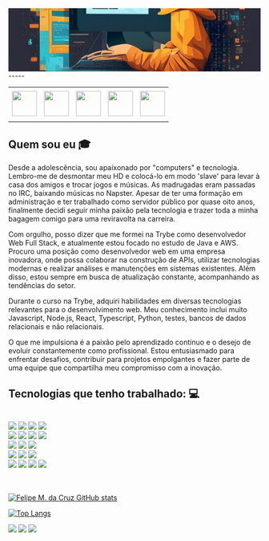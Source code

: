 <div>
<img align="center" alt="Header" src="https://github.com/felipe1cruz/felipe1cruz/blob/main/capa%20linkedin.jpeg"/>
</div>
-----
<div>
<table>
<tr>
 <td align="center" colspan="11"></td>
</tr> 
<tr>
<td><a href="https://github.com/felipe1cruz" target="_blank"><img src="https://github.com/joaopauloaramuni/joaopauloaramuni/blob/master/img/github.png?raw=true" width="50px" height="50px"/></a>
</td>
<td><a href="mailto:piradous@gmail.com" target="_blank"><img src="https://github.com/joaopauloaramuni/joaopauloaramuni/blob/master/img/gmail.png?raw=true" width="50px" height="50px"/></a>
</td>
<td><a href="https://wa.me/5545998172491" target="_blank"><img src="https://github.com/joaopauloaramuni/joaopauloaramuni/blob/master/img/wpp.png?raw=true" width="50px" height="50px"/></a>
</td>
<td><a href="https://www.instagram.com/dacruzfelipe/" target="_blank"><img src="https://github.com/joaopauloaramuni/joaopauloaramuni/blob/master/img/insta.png?raw=true" width="50px" height="50px"/></a>
</td>
<td><a href="https://www.linkedin.com/in/dacruzfelipe/" target="_blank"><img src="https://github.com/joaopauloaramuni/joaopauloaramuni/blob/master/img/linkedin.png?raw=true" width="50px" height="50px"/></a>
</tr>
<tr>
 <td align="center" colspan="11"></td>
</tr> 
</table>
	
## Quem sou eu :mortar_board:
Desde a adolescência, sou apaixonado por "computers" e tecnologia. Lembro-me de desmontar meu HD e colocá-lo em modo 'slave' para levar à casa dos amigos e trocar jogos e músicas. As madrugadas eram passadas no IRC, baixando músicas no Napster. Apesar de ter uma formação em administração e ter trabalhado como servidor público por quase oito anos, finalmente decidi seguir minha paixão pela tecnologia e trazer toda a minha bagagem comigo para uma reviravolta na carreira.

Com orgulho, posso dizer que me formei na Trybe como desenvolvedor Web Full Stack, e atualmente estou focado no estudo de Java e AWS. Procuro uma posição como desenvolvedor web em uma empresa inovadora, onde possa colaborar na construção de APIs, utilizar tecnologias modernas e realizar análises e manutenções em sistemas existentes. Além disso, estou sempre em busca de atualização constante, acompanhando as tendências do setor.

Durante o curso na Trybe, adquiri habilidades em diversas tecnologias relevantes para o desenvolvimento web. Meu conhecimento inclui muito Javascript, Node.js, React, Typescript, Python, testes, bancos de dados relacionais e não relacionais.

O que me impulsiona é a paixão pelo aprendizado contínuo e o desejo de evoluir constantemente como profissional. Estou entusiasmado para enfrentar desafios, contribuir para projetos empolgantes e fazer parte de uma equipe que compartilha meu compromisso com a inovação.

## Tecnologias que tenho trabalhado: :computer:
<div>
  <br />
  <img src="https://img.shields.io/badge/node.js-%23F05033.svg?style=for-the-badge&logo=node.js&logoColor=684O63&color=1c1c1c" />
  <img src="https://img.shields.io/badge/typescript-%23F05033.svg?style=for-the-badge&logo=typescript&logoColor=684O63&color=grey" />
  <img src="https://img.shields.io/badge/express-%23F05033.svg?style=for-the-badge&logo=express&logoColor=white&color=1c1c1c" />
  <img src="https://img.shields.io/badge/chai-%23F05033.svg?style=for-the-badge&logo=chai&logoColor=9a000c&color=grey" />
  <br />
  <img src="https://img.shields.io/badge/mysql-%23F05033.svg?style=for-the-badge&logo=mysql&logoColor=407399&color=grey" />
  <img src="https://img.shields.io/badge/sequelize-%23F05033.svg?style=for-the-badge&logo=sequelize&logoColor=white&color=1c1c1c" />
  <img src="https://img.shields.io/badge/mongodb-%23F05033.svg?style=for-the-badge&logo=mongodb&logoColor=684O63&color=grey" />
  <img src="https://img.shields.io/badge/mongoose-%23F05033.svg?style=for-the-badge&logo=mongoose&logoColor=407399&color=1c1c1c" />
  <br />
  <img src="https://img.shields.io/badge/javascript-%23323330.svg?style=for-the-badge&logo=javascript&logoColor=%23F7DF1E&color=1c1c1c" />
  <img src="https://img.shields.io/badge/react-%2320232a.svg?style=for-the-badge&logo=react&logoColor=%2361DAFB&color=grey" />
  <img src="https://img.shields.io/badge/redux-%23593d88.svg?style=for-the-badge&logo=redux&logoColor=380053&color=1c1c1c" />
  <br />
  <img src="https://img.shields.io/badge/html-%23E34F26.svg?style=for-the-badge&logo=html5&logoColor=red&color=grey" />
  <img src="https://img.shields.io/badge/css-%231572B6.svg?style=for-the-badge&logo=css3&logoColor=blue&color=1c1c1c" />
  <img src="https://img.shields.io/badge/rtl-323330?style=for-the-badge&logo=testing-library&logoColor=9c0002&color=1c1c1c"/>
  <br />
  <img src="https://img.shields.io/badge/docker-%23F05033.svg?style=for-the-badge&logo=docker&logoColor=238fe0&color=1c1c1c" />
  <img src="https://img.shields.io/badge/git-%23F05033.svg?style=for-the-badge&logo=git&logoColor=red&color=grey" />
  <img src="https://img.shields.io/badge/github-%23121011.svg?style=for-the-badge&logo=github&logoColor=white&color=1c1c1c" />
  <img src="https://img.shields.io/badge/python-%23F05033.svg?style=for-the-badge&logo=python&logoColor=yellow&color=grey" />
  <br />
  <br />
  <br />	
</div>

	
[![Felipe M. da Cruz GitHub stats](https://github-readme-stats.vercel.app/api?username=felipe1cruz)](https://github.com/felipe1cruz/github-readme-stats)

[![Top Langs](https://github-readme-stats.vercel.app/api/top-langs/?username=felipe1cruz)](https://github.com/anuraghazra/github-readme-stats)

<div> 
  <a href = "mailto:piradous@gmail.com"><img src="https://img.shields.io/badge/-Gmail-%23333?style=for-the-badge&logo=gmail&logoColor=white" target="_blank"></a>
  <a href="https://www.linkedin.com/in/dacruzfelipe" target="_blank"><img src="https://img.shields.io/badge/-LinkedIn-%230077B5?style=for-the-badge&logo=linkedin&logoColor=white" target="_blank"></a> 
  <a href="https://wa.me/5545998172491" target="_blank"><img src="https://img.shields.io/badge/WhatsApp-25D366?style=for-the-badge&logo=whatsapp&logoColor=white" target="_blank"></a> 
 	
</div>
